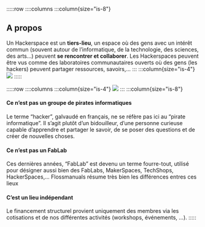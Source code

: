 :::::row
::::columns
:::column{size="is-8"}
## A propos
Un Hackerspace est un **tiers-lieu**, un espace où des gens avec un intérêt commun (souvent autour de l’informatique, de la technologie, des sciences, des arts…) peuvent **se rencontrer et collaborer**.
Les Hackerspaces peuvent être vus comme des laboratoires communautaires ouverts où des gens (les hackers) peuvent partager ressources, savoirs,…
:::
:::column{size="is-4"}
![](/img/minitel-open.jpeg)
:::::

:::::row
::::columns
:::column{size="is-4"}
![](/img/mainroom-min.jpeg)
:::
:::column{size="is-8"}
#### Ce n’est pas un groupe de pirates informatiques

Le terme “hacker”, galvaudé en français, ne se réfère pas ici au “pirate informatique”. Il s’agit plutôt d’un bidouilleur, d’une personne curieuse capable d’apprendre et partager le savoir, de se poser des questions et de créer de nouvelles choses.

#### Ce n’est pas un FabLab
Ces dernières années, “FabLab” est devenu un terme fourre-tout, utilisé pour désigner aussi bien des FabLabs, MakerSpaces, TechShops, HackerSpaces,… Flossmanuals résume très bien les différences entres ces lieux

#### C’est un lieu indépendant
Le financement structurel provient uniquement des membres via les cotisations et de nos différentes activités (workshops, événements, …).
:::::